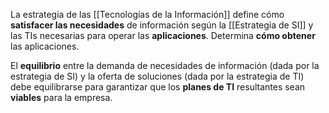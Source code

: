 La estrategia de las [[Tecnologías de la Información]] define cómo **satisfacer las necesidades** de información según la [[Estrategia de SI]] y las TIs necesarias para operar las **aplicaciones**. Determina **cómo obtener** las aplicaciones.

El **equilibrio** entre la demanda de necesidades de información (dada por la estrategia de SI) y la oferta de soluciones (dada por la estrategia de TI) debe equilibrarse para garantizar que los **planes de TI** resultantes sean **viables** para la empresa.
